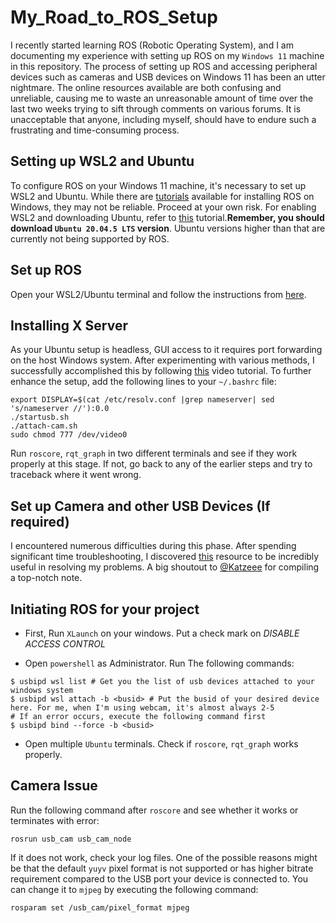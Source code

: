 # My_Road_to_ROS_Setup

I recently started learning ROS (Robotic Operating System), and I am documenting my experience with setting up ROS on my `Windows 11` machine in this repository. The process of setting up ROS and accessing peripheral devices such as cameras and USB devices on Windows 11 has been an utter nightmare. The online resources available are both confusing and unreliable, causing me to waste an unreasonable amount of time over the last two weeks trying to sift through comments on various forums. It is unacceptable that anyone, including myself, should have to endure such a frustrating and time-consuming process.

## Setting up WSL2 and Ubuntu
 
To configure ROS on your Windows 11 machine, it's necessary to set up WSL2 and Ubuntu. While there are [tutorials](http://wiki.ros.org/Installation/Windows) available for installing ROS on Windows, they may not be reliable. Proceed at your own risk. For enabling WSL2 and downloading Ubuntu, refer to [this](https://www.youtube.com/watch?v=wjbbl0TTMeo) tutorial.**Remember, you should download `Ubuntu 20.04.5 LTS` version**. Ubuntu versions higher than that are currently not being supported by ROS. 

## Set up ROS

Open your WSL2/Ubuntu terminal and follow the instructions from [here](http://wiki.ros.org/Installation/Ubuntu).

## Installing X Server

As your Ubuntu setup is headless, GUI access to it requires port forwarding on the host Windows system. After experimenting with various methods, I successfully accomplished this by following [this](https://www.youtube.com/watch?v=4SZXbl9KVsw) video tutorial. To further enhance the setup, add the following lines to your `~/.bashrc` file:

```
export DISPLAY=$(cat /etc/resolv.conf |grep nameserver| sed 's/nameserver //'):0.0
./startusb.sh
./attach-cam.sh
sudo chmod 777 /dev/video0
```

Run `roscore`, `rqt_graph` in two different terminals and see if they work properly at this stage. If not, go back to any of the earlier steps and try to traceback where it went wrong.

## Set up Camera and other USB Devices (If required)

I encountered numerous difficulties during this phase. After spending significant time troubleshooting, I discovered [this](https://github.com/Katzeee/Notes/blob/master/about-programing/wsl2-using-usb.md) resource to be incredibly useful in resolving my problems. A big shoutout to [@Katzeee](https://github.com/Katzeee) for compiling a top-notch note.

## Initiating ROS for your project

- First, Run `XLaunch` on your windows. Put a check mark on *DISABLE ACCESS CONTROL*

- Open `powershell` as Administrator. Run The following commands:

```
$ usbipd wsl list # Get you the list of usb devices attached to your windows system
$ usbipd wsl attach -b <busid> # Put the busid of your desired device here. For me, when I'm using webcam, it's almost always 2-5
# If an error occurs, execute the following command first
$ usbipd bind --force -b <busid>
``` 

- Open multiple `Ubuntu` terminals. Check if `roscore`, `rqt_graph` works properly. 

## Camera Issue

Run the following command after `roscore` and see whether it works or terminates with error:

```
rosrun usb_cam usb_cam_node
```

If it does not work, check your log files. One of the possible reasons might be that the default `yuyv` pixel format is not supported or has higher bitrate requirement compared to the USB port your device is connected to. You can change it to `mjpeg` by executing the following command:

```
rosparam set /usb_cam/pixel_format mjpeg
```